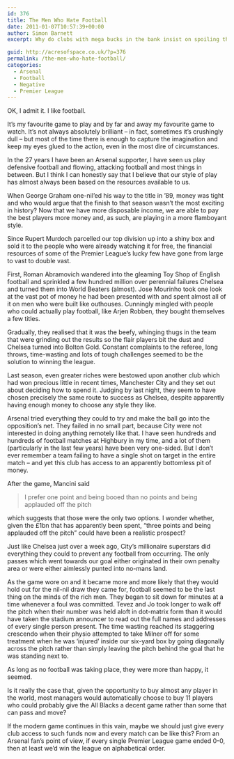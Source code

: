 ```yaml
---
id: 376
title: The Men Who Hate Football
date: 2011-01-07T10:57:39+00:00
author: Simon Barnett
excerpt: Why do clubs with mega bucks in the bank insist on spoiling the game we all love?

guid: http://acresofspace.co.uk/?p=376
permalink: /the-men-who-hate-football/
categories:
  - Arsenal
  - Football
  - Negative
  - Premier League
---
```

OK, I admit it. I like football.

It&#8217;s my favourite game to play and by far and away my favourite game to watch. It&#8217;s not always absolutely brilliant &#8211; in fact, sometimes it&#8217;s crushingly dull &#8211; but most of the time there is enough to capture the imagination and keep my eyes glued to the action, even in the most dire of circumstances.

In the 27 years I have been an Arsenal supporter, I have seen us play defensive football and flowing, attacking football and most things in between. But I think I can honestly say that I believe that our style of play has almost always been based on the resources available to us.

When George Graham one-nil&#8217;ed his way to the title in &#8217;89, money was tight and who would argue that the finish to that season wasn&#8217;t the most exciting in history? Now that we have more disposable income, we are able to pay the best players more money and, as such, are playing in a more flamboyant style.

Since Rupert Murdoch parcelled our top division up into a shiny box and sold it to the people who were already watching it for free, the financial resources of some of the Premier League&#8217;s lucky few have gone from large to vast to double vast.

First, Roman Abramovich wandered into the gleaming Toy Shop of English football and sprinkled a few hundred million over perennial failures Chelsea and turned them into World Beaters (almost). Jose Mourinho took one look at the vast pot of money he had been presented with and spent almost all of it on men who were built like outhouses. Cunningly mingled with people who could actually play football, like Arjen Robben, they bought themselves a few titles.

Gradually, they realised that it was the beefy, whinging thugs in the team that were grinding out the results so the flair players bit the dust and Chelsea turned into Bolton Gold. Constant complaints to the referee, long throws, time-wasting and lots of tough challenges seemed to be the solution to winning the league.

Last season, even greater riches were bestowed upon another club which had won precious little in recent times, Manchester City and they set out about deciding how to spend it. Judging by last night, they seem to have chosen precisely the same route to success as Chelsea, despite apparently having enough money to choose any style they like.

Arsenal tried everything they could to try and make the ball go into the opposition&#8217;s net. They failed in no small part, because City were not interested in doing anything remotely like that. I have seen hundreds and hundreds of football matches at Highbury in my time, and a lot of them (particularly in the last few years) have been very one-sided. But I don&#8217;t ever remember a team failing to have a single shot on target in the entire match &#8211; and yet this club has access to an apparently bottomless pit of money.

After the game, Mancini said

> I prefer one point and being booed than no points and being applauded off the pitch

which suggests that those were the only two options. I wonder whether, given the £1bn that has apparently been spent, &#8220;three points and being applauded off the pitch&#8221; could have been a realistic prospect?

Just like Chelsea just over a week ago, City&#8217;s millionaire superstars did everything they could to prevent any football from occurring. The only passes which went towards our goal either originated in their own penalty area or were either aimlessly punted into no-mans land.

As the game wore on and it became more and more likely that they would hold out for the nil-nil draw they came for, football seemed to be the last thing on the minds of the rich men. They began to sit down for minutes at a time whenever a foul was committed. Tevez and Jo took longer to walk off the pitch when their number was held aloft in dot-matrix form than it would have taken the stadium announcer to read out the full names and addresses of every single person present. The time wasting reached its staggering crescendo when their physio attempted to take Milner off for some treatment when he was &#8216;injured&#8217; inside our six-yard box by going diagonally across the pitch rather than simply leaving the pitch behind the goal that he was standing next to.

As long as no football was taking place, they were more than happy, it seemed.

Is it really the case that, given the opportunity to buy almost any player in the world, most managers would automatically choose to buy 11 players who could probably give the All Blacks a decent game rather than some that can pass and move?

If the modern game continues in this vain, maybe we should just give every club access to such funds now and every match can be like this? From an Arsenal fan&#8217;s point of view, if every single Premier League game ended 0-0, then at least we&#8217;d win the league on alphabetical order.
